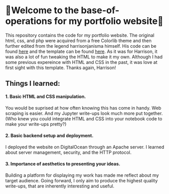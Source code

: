 # 👋Welcome to the base-of-operations for my portfolio website👋

This repository contains the code for my portfolio website. The original html, css, and php were acquired from a free Colorlib theme and then further edited from the legend harrisonjanisma himself. His code can be found <a href="https://github.com/harrisonjansma/harrisonjansma.github.io">here</a> and the template can be found <a href="https://colorlib.com/wp/template/personal/">here</a>. As it was for Harrison, it was also a lot of fun tweaking the HTML to make it my own. Although I had some previous expereince with HTML and CSS in the past, it was love at first sight with this template. Thanks again, Harrison!

## Things I learned:
#### 1. Basic HTML and CSS manipulation. 
You would be suprised at how often knowing this has come in handy. Web scraping is easier. And my Jupyter write-ups look much more put together. (Who knew you could integrate HTML and CSS into your notebook code to make your write-ups pretty?)

#### 2. Basic backend setup and deployment.
I deployed the website on DigitalOcean through an Apache server. I learned about server management, security, and the HTTP protocol.

#### 3. Importance of aesthetics to presenting your ideas.
Building a platform for displaying my work has made me reflect about my target audience. Going forward, I only aim to produce the highest quality write-ups, that are inherently interesting and useful.
